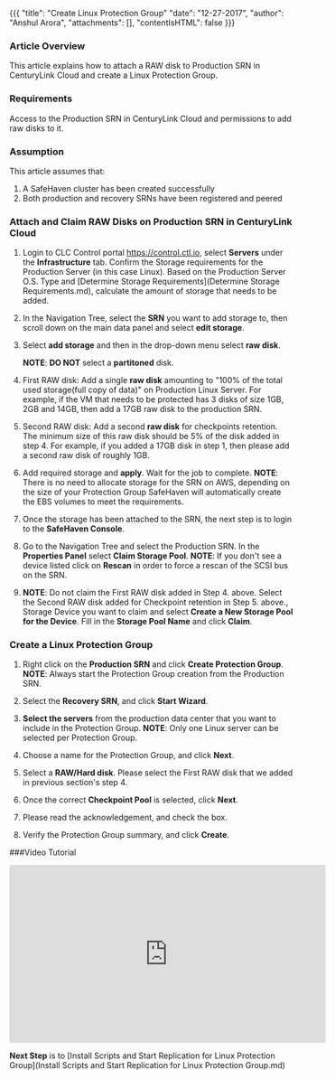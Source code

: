{{{
  "title": "Create Linux Protection Group"
  "date": "12-27-2017",
  "author": "Anshul Arora",
  "attachments": [],
  "contentIsHTML": false
}}}

### Article Overview
This article explains how to attach a RAW disk to Production SRN in CenturyLink Cloud and create a Linux Protection Group.

### Requirements
Access to the Production SRN in CenturyLink Cloud and permissions to add raw disks to it.

### Assumption
This article assumes that:

1. A SafeHaven cluster has been created successfully
2. Both production and recovery SRNs have been registered and peered

### Attach and Claim RAW Disks on Production SRN in CenturyLink Cloud
1. Login to CLC Control portal https://control.ctl.io, select **Servers** under the **Infrastructure** tab. Confirm the Storage requirements for the Production Server (in this case Linux). Based on the Production Server O.S. Type and [Determine Storage Requirements](Determine Storage Requirements.md), calculate the amount of storage that needs to be added.

2. In the Navigation Tree, select the **SRN** you want to add storage to, then scroll down on the main data panel and select **edit storage**.
3. Select **add storage** and then in the drop-down menu select **raw disk**.

	**NOTE**: **DO NOT** select a **partitoned** disk.

4. First RAW disk: Add a single **raw disk** amounting to "100% of the total used storage(full copy of data)" on Production Linux Server.
For example, if the VM that needs to be protected has 3 disks of size 1GB, 2GB and 14GB, then add a 17GB raw disk to the production SRN.

5. Second RAW disk: Add a second **raw disk** for checkpoints retention. The minimum size of this raw disk should be 5% of the disk added in step 4.
For example, if you added a 17GB disk in step 1, then please add a second raw disk of roughly 1GB.

6. Add required storage and **apply**. Wait for the job to complete.
**NOTE**: There is no need to allocate storage for the SRN on AWS, depending on the size of your Protection Group SafeHaven will automatically create the EBS volumes to meet the requirements.

7. Once the storage has been attached to the SRN, the next step is to login to the **SafeHaven Console**.
8. Go to the Navigation Tree and select the Production SRN. In the **Properties Panel** select **Claim Storage Pool**.
	**NOTE**: If you don't see a device listed click on **Rescan** in order to force a rescan of the SCSI bus on the SRN.

9. **NOTE**: Do not claim the First RAW disk added in Step 4. above. Select the Second RAW disk added for Checkpoint retention in Step 5. above., Storage Device you want to claim and select **Create a New Storage Pool for the Device**. Fill in the **Storage Pool Name** and click **Claim**.

### Create a Linux Protection Group
1. Right click on the **Production SRN** and click **Create Protection Group**.
**NOTE**: Always start the Protection Group creation from the Production SRN.

2. Select the **Recovery SRN**, and click **Start Wizard**.

3. **Select the servers** from the production data center that you want to include in the Protection Group.
**NOTE**: Only one Linux server can be selected per Protection Group.

4. Choose a name for the Protection Group, and click **Next**.

5. Select a **RAW/Hard disk**. Please select the First RAW disk that we added in previous section's step 4.

7. Once the correct **Checkpoint Pool** is selected, click **Next**.

8. Please read the acknowledgement, and check the box.

9. Verify the Protection Group summary, and click **Create**.

###Video Tutorial
<iframe width="560" height="315" src="https://www.youtube.com/embed/pWIG16vY3Gs" frameborder="0" gesture="media" allow="encrypted-media" allowfullscreen></iframe>

**Next Step** is to [Install Scripts and Start Replication for Linux Protection Group](Install Scripts and Start Replication for Linux Protection Group.md)
